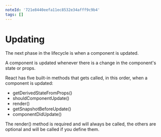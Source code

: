 ```yaml
---
noteId: '721e8440eefa11ec8532e34afff9c9b4'
tags: []
---
```


# Updating

The next phase in the lifecycle is when a component is updated.

A component is updated whenever there is a change in the component's state or props.

React has five built-in methods that gets called, in this order, when a component is updated:

- getDerivedStateFromProps()
- shouldComponentUpdate()
- render()
- getSnapshotBeforeUpdate()
- componentDidUpdate()

The render() method is required and will always be called, the others are optional and will be called if you define them.
